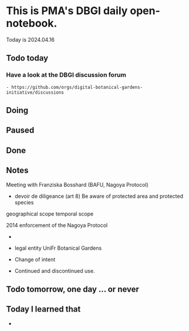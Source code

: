 

# This is PMA's DBGI daily open-notebook.

Today is 2024.04.16

## Todo today

### Have a look at the DBGI discussion forum
    - https://github.com/orgs/digital-botanical-gardens-initiative/discussions
###
###

## Doing

## Paused

## Done

## Notes


Meeting with Franziska Bosshard (BAFU, Nagoya Protocol)

- devoir de diligeance (art 8)
Be aware of protected area and protected species

geographical scope
temporal scope

2014 enforcement of the Nagoya Protocol

- 

- legal entity UniFr Botanical Gardens

- Change of intent 

- Continued and discontinued use.





## Todo tomorrow, one day ... or never

###
###
###


## Today I learned that

-


